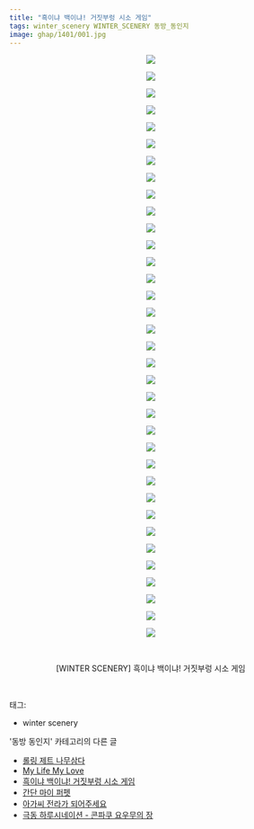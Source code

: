 ```yaml
---
title: "흑이냐 백이냐! 거짓부렁 시소 게임"
tags: winter_scenery WINTER_SCENERY 동방_동인지
image: ghap/1401/001.jpg
---
```

<div class="article">
<p style="text-align: center; clear: none; float: none;"><img src="{{ site.nasurl }}/ghap/1401/001.jpg"/></p>
<p style="text-align: center; clear: none; float: none;"><img src="{{ site.nasurl }}/ghap/1401/002.jpg"/></p>
<p style="text-align: center; clear: none; float: none;"><img src="{{ site.nasurl }}/ghap/1401/003.jpg"/></p>
<p style="text-align: center; clear: none; float: none;"><img src="{{ site.nasurl }}/ghap/1401/004.jpg"/></p>
<p style="text-align: center; clear: none; float: none;"><img src="{{ site.nasurl }}/ghap/1401/005.jpg"/></p>
<p style="text-align: center; clear: none; float: none;"><img src="{{ site.nasurl }}/ghap/1401/006.jpg"/></p>
<p style="text-align: center; clear: none; float: none;"><img src="{{ site.nasurl }}/ghap/1401/007.jpg"/></p>
<p style="text-align: center; clear: none; float: none;"><img src="{{ site.nasurl }}/ghap/1401/008.jpg"/></p>
<p style="text-align: center; clear: none; float: none;"><img src="{{ site.nasurl }}/ghap/1401/009.jpg"/></p>
<p style="text-align: center; clear: none; float: none;"><img src="{{ site.nasurl }}/ghap/1401/010.jpg"/></p>
<p style="text-align: center; clear: none; float: none;"><img src="{{ site.nasurl }}/ghap/1401/011.jpg"/></p>
<p style="text-align: center; clear: none; float: none;"><img src="{{ site.nasurl }}/ghap/1401/012.jpg"/></p>
<p style="text-align: center; clear: none; float: none;"><img src="{{ site.nasurl }}/ghap/1401/013.jpg"/></p>
<p style="text-align: center; clear: none; float: none;"><img src="{{ site.nasurl }}/ghap/1401/014.jpg"/></p>
<p style="text-align: center; clear: none; float: none;"><img src="{{ site.nasurl }}/ghap/1401/015.jpg"/></p>
<p style="text-align: center; clear: none; float: none;"><img src="{{ site.nasurl }}/ghap/1401/016.jpg"/></p>
<p style="text-align: center; clear: none; float: none;"><img src="{{ site.nasurl }}/ghap/1401/017.jpg"/></p>
<p style="text-align: center; clear: none; float: none;"><img src="{{ site.nasurl }}/ghap/1401/018.jpg"/></p>
<p style="text-align: center; clear: none; float: none;"><img src="{{ site.nasurl }}/ghap/1401/019.jpg"/></p>
<p style="text-align: center; clear: none; float: none;"><img src="{{ site.nasurl }}/ghap/1401/020.jpg"/></p>
<p style="text-align: center; clear: none; float: none;"><img src="{{ site.nasurl }}/ghap/1401/021.jpg"/></p>
<p style="text-align: center; clear: none; float: none;"><img src="{{ site.nasurl }}/ghap/1401/022.jpg"/></p>
<p style="text-align: center; clear: none; float: none;"><img src="{{ site.nasurl }}/ghap/1401/023.jpg"/></p>
<p style="text-align: center; clear: none; float: none;"><img src="{{ site.nasurl }}/ghap/1401/024.jpg"/></p>
<p style="text-align: center; clear: none; float: none;"><img src="{{ site.nasurl }}/ghap/1401/025.jpg"/></p>
<p style="text-align: center; clear: none; float: none;"><img src="{{ site.nasurl }}/ghap/1401/026.jpg"/></p>
<p style="text-align: center; clear: none; float: none;"><img src="{{ site.nasurl }}/ghap/1401/027.jpg"/></p>
<p style="text-align: center; clear: none; float: none;"><img src="{{ site.nasurl }}/ghap/1401/028.jpg"/></p>
<p style="text-align: center; clear: none; float: none;"><img src="{{ site.nasurl }}/ghap/1401/029.jpg"/></p>
<p style="text-align: center; clear: none; float: none;"><img src="{{ site.nasurl }}/ghap/1401/030.jpg"/></p>
<p style="text-align: center; clear: none; float: none;"><img src="{{ site.nasurl }}/ghap/1401/031.jpg"/></p>
<p style="text-align: center; clear: none; float: none;"><img src="{{ site.nasurl }}/ghap/1401/032.jpg"/></p>
<p style="text-align: center; clear: none; float: none;"><img src="{{ site.nasurl }}/ghap/1401/033.jpg"/></p>
<p style="text-align: center; clear: none; float: none;"><img src="{{ site.nasurl }}/ghap/1401/034.jpg"/></p>
<p style="text-align: center; clear: none; float: none;"><img src="{{ site.nasurl }}/ghap/1401/035.jpg"/></p>
<p style="text-align: center; clear: none; float: none;"><br/></p>
<p style="text-align: center; clear: none; float: none;">[WINTER SCENERY] 흑이냐 백이냐! 거짓부렁 시소 게임</p>
<p><br/></p>
</div><div class="tagTrail">
<p>태그: </p>
<ul>
<li>winter scenery</li>
</ul>
</div><div class="another">
<p>'동방 동인지' 카테고리의 다른 글</p>
<ul>
<li><a href="/2016-08-07-ghap_1403">롤링 제트 나무삼다</a></li>
<li><a href="/2016-08-07-ghap_1402">My Life My Love</a></li>
<li><a href="/2016-08-07-ghap_1401">흑이냐 백이냐! 거짓부렁 시소 게임</a></li>
<li><a href="/2016-08-07-ghap_1400">간단 마이 퍼펫</a></li>
<li><a href="/2016-08-07-ghap_1398">아가씨 전라가 되어주세요</a></li>
<li><a href="/2016-08-07-ghap_1397">극동 하루시네이션 - 콘파쿠 요우무의 장</a></li>
</ul>
</div><div class="cb_module cb_fluid">
<div class="cb_wrt cb_profile">
</div><!-- commentList close -->
</div>